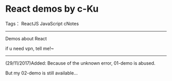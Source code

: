 # React demos by c-Ku

Tags： ReactJS JavaScript cNotes

---
Demos about React

if u need vpn, tell me!~

---
(29/11/2017)Added:
Because of the unknown error, 01-demo is abused.

But my 02-demo is still available...
